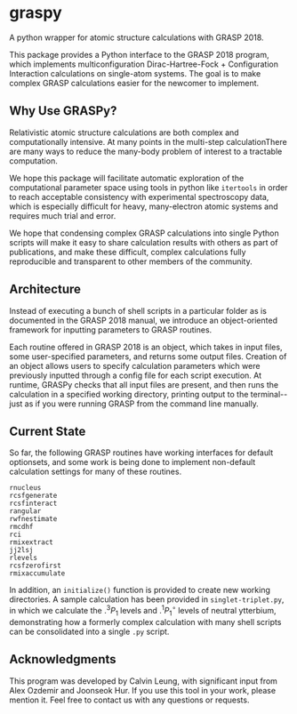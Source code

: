 # graspy
A python wrapper for atomic structure calculations with GRASP 2018.

This package provides a Python interface to the GRASP 2018 program, which implements multiconfiguration Dirac-Hartree-Fock + Configuration Interaction calculations on single-atom systems.
The goal is to make complex GRASP calculations easier for the newcomer to implement.
## Why Use GRASPy?
Relativistic atomic structure calculations are both complex and computationally intensive. At many points in the multi-step calculationThere are many ways to reduce the many-body problem of interest to a tractable computation.

We hope this package will facilitate automatic exploration of the computational parameter space using tools in python like `itertools` in order to reach acceptable consistency with experimental spectroscopy data, which is especially difficult for heavy, many-electron atomic systems and requires much trial and error.

We hope that condensing complex GRASP calculations into single Python scripts will make it easy to share calculation results with others as part of publications, and make these difficult, complex calculations fully reproducible and transparent to other members of the community.

## Architecture
Instead of executing a bunch of shell scripts in a particular folder as is documented in the GRASP 2018 manual,
we introduce an object-oriented framework for inputting parameters to GRASP routines.

Each routine offered in GRASP 2018 is an object, which takes in input files, some user-specified parameters, and returns some output files.
Creation of an object allows users to specify calculation parameters which were previously inputted through a config file for each script execution.
At runtime, GRASPy checks that all input files are present, and then runs the calculation in a specified working directory, printing output to the terminal--just as if you were running GRASP from the command line manually.

## Current State
So far, the following GRASP routines have working interfaces for default optionsets, and some work is being done to implement non-default calculation settings for many of these routines.

```
rnucleus
rcsfgenerate
rcsfinteract
rangular
rwfnestimate
rmcdhf
rci
rmixextract
jj2lsj
rlevels
rcsfzerofirst
rmixaccumulate
```
In addition, an `initialize()` function is provided to create new working directories. A sample calculation has been provided in `singlet-triplet.py`, in which we calculate the $.^3P_1$ levels and $.^1P_1^\circ$ levels of neutral ytterbium, demonstrating how a formerly complex calculation with many shell scripts can be consolidated into a single `.py` script.

## Acknowledgments
This program was developed by Calvin Leung, with significant input from Alex Ozdemir and Joonseok Hur. If you use this tool in your work, please mention it. Feel free to contact us with any questions or requests.

